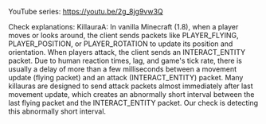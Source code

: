 YouTube series: https://youtu.be/2g_8jg9vw3Q

Check explanations:
KillauraA:
In vanilla Minecraft (1.8), when a player moves or looks around, the client sends packets like PLAYER_FLYING, PLAYER_POSITION, or PLAYER_ROTATION to update its position and orientation. When players attack, the client sends an INTERACT_ENTITY packet. Due to human reaction times, lag, and game's tick rate, there is usually a delay of more than a few milliseconds between a movement update (flying packet) and an attack (INTERACT_ENTITY) packet. Many killauras are designed to send attack packets almost immediately after last movement update, which creates an abnormally short interval between the last flying packet and the INTERACT_ENTITY packet. Our check is detecting this abnormally short interval.
